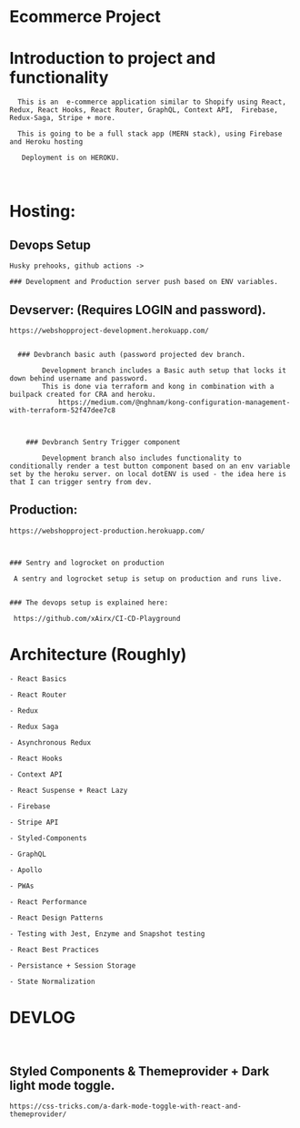 # Ecommerce  Project


  
 # Introduction to project and functionality 
 

	  This is an  e-commerce application similar to Shopify using React, Redux, React Hooks, React Router, GraphQL, Context API,  Firebase, Redux-Saga, Stripe + more. 

	  This is going to be a full stack app (MERN stack), using Firebase and Heroku hosting

	   Deployment is on HEROKU.
	   
&nbsp; 
&nbsp;
&nbsp; 
&nbsp;
&nbsp; 
&nbsp;
&nbsp; 
&nbsp;  

# Hosting: 

## Devops Setup 
                                       
    Husky prehooks, github actions ->
    
    ### Development and Production server push based on ENV variables.
    


    
## Devserver: (Requires LOGIN and password).

	https://webshopproject-development.herokuapp.com/


	  ### Devbranch basic auth (password projected dev branch.

		    Development branch includes a Basic auth setup that locks it down behind username and password.
			This is done via terraform and kong in combination with a builpack created for CRA and heroku.
				https://medium.com/@nghnam/kong-configuration-management-with-terraform-52f47dee7c8



	    ### Devbranch Sentry Trigger component

		    Development branch also includes functionality to conditionally render a test button component based on an env variable set by the heroku server. on local dotENV is used - the idea here is that I can trigger sentry from dev.




## Production: 


	https://webshopproject-production.herokuapp.com/



    ### Sentry and logrocket on production
   
   	 A sentry and logrocket setup is setup on production and runs live.
				      
				      
    ### The devops setup is explained here:
    
   	 https://github.com/xAirx/CI-CD-Playground



 

 # Architecture (Roughly)
 
	- React Basics

	- React Router

	- Redux

	- Redux Saga

	- Asynchronous Redux

	- React Hooks

	- Context API

	- React Suspense + React Lazy

	- Firebase

	- Stripe API

	- Styled-Components

	- GraphQL

	- Apollo

	- PWAs

	- React Performance

	- React Design Patterns

	- Testing with Jest, Enzyme and Snapshot testing

	- React Best Practices

	- Persistance + Session Storage

	- State Normalization




# DEVLOG 
 
&nbsp; 
&nbsp;
&nbsp; 
&nbsp;
&nbsp; 
&nbsp;
&nbsp; 
&nbsp;  



## Styled Components & Themeprovider + Dark light mode toggle.


	https://css-tricks.com/a-dark-mode-toggle-with-react-and-themeprovider/







